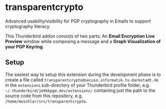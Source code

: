 transparentcrypto
=================

Advanced usability/visibility for PGP cryptography in Emails to support cryptography literacy.

This Thunderbird addon consists of two parts:
An **Email Encryption Live Preview** window while composing a message and a **Graph Visualization of your PGP Keyring**.


Setup
-----

The easiest way to setup this extension during the development phase is
to create a file called `transparentcrypto@secuso.informatik.tu-darmstadt.de`
in the `extensions` sub-directory of your Thunderbird profile folder,
e.g. `~/.thunderbird/jm9kbpgm.dev/extensions/` containing just the path to
the source code from this repository, e.g. `/home/moschlar/src/transparentcrypto`.
